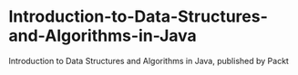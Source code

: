 # Introduction-to-Data-Structures-and-Algorithms-in-Java
Introduction to Data Structures and Algorithms in Java, published by Packt
